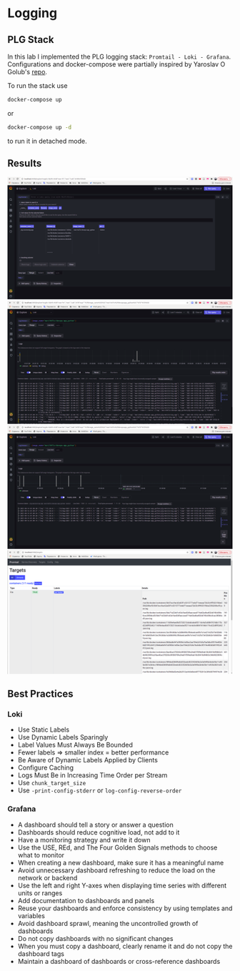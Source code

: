 # Logging

## PLG Stack

In this lab I implemented the PLG logging stack: `Promtail - Loki - Grafana`. Configurations and docker-compose were partially inspired by Yaroslav O Golub's [repo](https://github.com/blackrosary/loki-nginx).

To run the stack use

```bash
docker-compose up
```

or

```bash
docker-compose up -d
```

to run it in detached mode.

## Results

![PLG Labels](./images/PLG_labels.png)
![PLG App Logs](./images/PLG_all_app_logs.png)
![PLG App GET Logs](./images/PLG_app_GET_logs.png)
![Promtail targets](./images/Promtail_targets.png)

## Best Practices

### Loki

- Use Static Labels
- Use Dynamic Labels Sparingly
- Label Values Must Always Be Bounded
- Fewer labels => smaller index = better performance
- Be Aware of Dynamic Labels Applied by Clients
- Configure Caching
- Logs Must Be in Increasing Time Order per Stream
- Use `chunk_target_size`
- Use `-print-config-stderr` or `log-config-reverse-order`

### Grafana

- A dashboard should tell a story or answer a question
- Dashboards should reduce cognitive load, not add to it
- Have a monitoring strategy and write it down
- Use the USE, REd, and The Four Golden Signals methods to choose what to monitor
- When creating a new dashboard, make sure it has a meaningful name
- Avoid unnecessary dashboard refreshing to reduce the load on the network or backend
- Use the left and right Y-axes when displaying time series with different units or ranges
- Add documentation to dashboards and panels
- Reuse your dashboards and enforce consistency by using templates and variables
- Avoid dashboard sprawl, meaning the uncontrolled growth of dashboards
- Do not copy dashboards with no significant changes
- When you must copy a dashboard, clearly rename it and do not copy the dashboard tags
- Maintain a dashboard of dashboards or cross-reference dashboards
